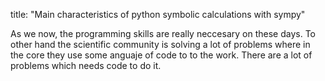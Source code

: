 title: "Main characteristics of python symbolic calculations with sympy"

As we now, the programming skills are really neccesary on these days. To other hand the scientific community is solving a lot of problems where in the 
core they use some anguaje of code to to the work. There are a lot of problems which needs code to do it. 
